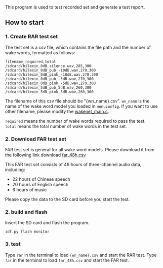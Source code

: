 This program is used to test recorded set and generate a test report.

## How to start

###  1. Create RAR test set
The test set is a csv file, which contains the file path and the number of wake words, formatted as follows:
```
filename,required,total
/sdcard/hilexin_0dB_silence.wav,285,300
/sdcard/hilexin_0dB_pub_-10dB.wav,270,300
/sdcard/hilexin_0dB_pink_-10dB.wav,270,300
/sdcard/hilexin_0dB_pub_-5dB.wav,270,300
/sdcard/hilexin_0dB_pink_-5dB.wav,270,300
/sdcard/hilexin_5dB_pub_5dB.wav,260,300
/sdcard/hilexin_5dB_pink_5dB.wav,260,300
```

The filename of this csv file should be "{wn_name}.csv". `wn_name` is the name of the wake word model you loaded in `menuconfig`. If you want to use other filename, please modify the [wakenet_main.c](./main/wakenet_main.c). 

`required` means the number of wake words required to pass the test.   
`total` means the total number of wake words in the test set.   

### 2. Download FAR test set

FAR test set is general for all wake word models. Please download it from the following link
download [far_48h.csv](https://github.com/espressif/esp-adf/blob/master/examples/speech_recognition/wake_word_detection/far_48h.csv)

This FAR test set consists of 48 hours of three-channel audio data, including:  
- 22 hours of Chinese speech  
- 20 hours of English speech  
- 6 hours of music  

Please copy the data to the SD card before you start the test.

### 2. build and flash 
Insert the SD card and flash the program.

```
idf.py flash monitor
```

### 3. test

Type `rar` in the terminal to load `{wn_name}.csv` and start the RAR test.
Type `far` in the terminal to load `far_48h.csv` and start the FAR test.

